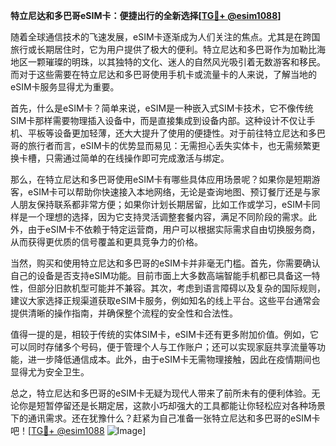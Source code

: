 **特立尼达和多巴哥eSIM卡：便捷出行的全新选择[[TG💪+ @esim1088](https://t.me/s/esim1088)]**

随着全球通信技术的飞速发展，eSIM卡逐渐成为人们关注的焦点。尤其是在跨国旅行或长期居住时，它为用户提供了极大的便利。特立尼达和多巴哥作为加勒比海地区一颗璀璨的明珠，以其独特的文化、迷人的自然风光吸引着无数游客和移民。而对于这些需要在特立尼达和多巴哥使用手机卡或流量卡的人来说，了解当地的eSIM卡服务显得尤为重要。

首先，什么是eSIM卡？简单来说，eSIM是一种嵌入式SIM卡技术，它不像传统SIM卡那样需要物理插入设备中，而是直接集成到设备内部。这种设计不仅让手机、平板等设备更加轻薄，还大大提升了使用的便捷性。对于前往特立尼达和多巴哥的旅行者而言，eSIM卡的优势显而易见：无需担心丢失实体卡，也无需频繁更换卡槽，只需通过简单的在线操作即可完成激活与绑定。

那么，在特立尼达和多巴哥使用eSIM卡有哪些具体应用场景呢？如果你是短期游客，eSIM卡可以帮助你快速接入本地网络，无论是查询地图、预订餐厅还是与家人朋友保持联系都非常方便；如果你计划长期居留，比如工作或学习，eSIM卡同样是一个理想的选择，因为它支持灵活调整套餐内容，满足不同阶段的需求。此外，由于eSIM卡不依赖于特定运营商，用户可以根据实际需求自由切换服务商，从而获得更优质的信号覆盖和更具竞争力的价格。

当然，购买和使用特立尼达和多巴哥的eSIM卡并非毫无门槛。首先，你需要确认自己的设备是否支持eSIM功能。目前市面上大多数高端智能手机都已具备这一特性，但部分旧款机型可能并不兼容。其次，考虑到语言障碍以及复杂的国际规则，建议大家选择正规渠道获取eSIM卡服务，例如知名的线上平台。这些平台通常会提供清晰的操作指南，并确保整个流程的安全性和合法性。

值得一提的是，相较于传统的实体SIM卡，eSIM卡还有更多附加价值。例如，它可以同时存储多个号码，便于管理个人与工作账户；还可以实现家庭共享流量等功能，进一步降低通信成本。此外，由于eSIM卡无需物理接触，因此在疫情期间也显得尤为安全卫生。

总之，特立尼达和多巴哥的eSIM卡无疑为现代人带来了前所未有的便利体验。无论你是短暂停留还是长期定居，这款小巧却强大的工具都能让你轻松应对各种场景下的通讯需求。还在犹豫什么？赶紧为自己准备一张特立尼达和多巴哥的eSIM卡吧！[[TG💪+ @esim1088](https://t.me/s/esim1088) ![Image](https://i.postimg.cc/4NQfJmqS/Snipaste-2025-05-13-00-14-12.png)]